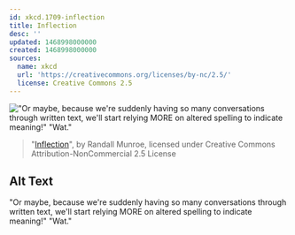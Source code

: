 ```yaml
---
id: xkcd.1709-inflection
title: Inflection
desc: ''
updated: 1468998000000
created: 1468998000000
sources:
  name: xkcd
  url: 'https://creativecommons.org/licenses/by-nc/2.5/'
  license: Creative Commons 2.5
---
```

!["Or maybe, because we're suddenly having so many conversations through written text, we'll start relying MORE on altered spelling to indicate meaning!" "Wat."](https://imgs.xkcd.com/comics/inflection.png)
> "[Inflection](https://xkcd.com/1709/)", by Randall Munroe, licensed under Creative Commons Attribution-NonCommercial 2.5 License

## Alt Text
"Or maybe, because we're suddenly having so many conversations through written text, we'll start relying MORE on altered spelling to indicate meaning!" "Wat."
